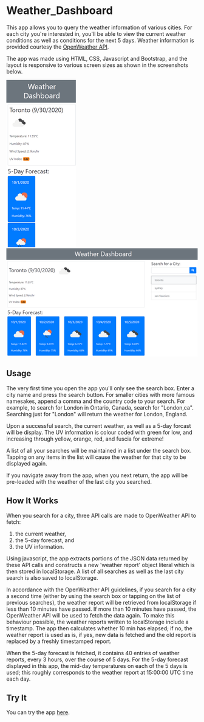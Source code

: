 # Weather_Dashboard
This app allows you to query the weather information of various cities. For each city you're interested in, you'll be able to view the current weather conditions as well as conditions for the next 5 days. Weather information is provided courtesy the [OpenWeather API](https://openweathermap.org/api).

The app was made using HTML, CSS, Javascript and Bootstrap, and the layout is responsive to various screen sizes as shown in the screenshots below.

![Screenshot of the Weather Dashboard on a small screen](assets/readme/wapp_small.png)
![Screenshot of the Weather Dashboard on a large screen](assets/readme/wapp_large.png)

## Usage
The very first time you open the app you'll only see the search box. Enter a city name and press the search button. For smaller cities with more famous namesakes, append a comma and the country code to your search. For example, to search for London in Ontario, Canada, search for "London,ca". Searching just for "London" will return the weather for London, England. 

Upon a successful search, the current weather, as well as a 5-day forcast will be display. The UV information is colour coded with green for low, and increasing through yellow, orange, red, and fuscia for extreme! 

A list of all your searches will be maintained in a list under the search box. Tapping on any items in the list will cause the weather for that city to be displayed again. 

If you navigate away from the app, when you next return, the app will be pre-loaded with the weather of the last city you searched.

## How It Works
When you search for a city, three API calls are made to OpenWeather API to fetch: 

1. the current weather, 
2. the 5-day forecast, and 
3. the UV information. 

Using javascript, the app extracts portions of the JSON data returned by these API calls and constructs a new 'weather report' object literal which is then stored in localStorage. A list of all searches as well as the last city search is also saved to localStorage. 

In accordance with the OpenWeather API guidelines, if you search for a city a second time (either by using the search box or tapping on the list of previous searches), the weather report will be retrieved from localStorage if less than 10 minutes have passed. If more than 10 minutes have passed, the OpenWeather API will be used to fetch the data again. To make this behaviour possible, the weather reports written to localStorage include a timestamp. The app then calculates whether 10 min has elapsed; if no, the weather report is used as is, if yes, new data is fetched and the old report is replaced by a freshly timestamped report.

When the 5-day forecast is fetched, it contains 40 entries of weather reports, every 3 hours, over the course of 5 days. For the 5-day forecast displayed in this app, the mid-day temperatures on each of the 5 days is used; this roughly corresponds to the weather report at 15:00:00 UTC time each day. 

## Try It
You can try the app [here](https://cek333.github.io/Weather_Dashboard/).

